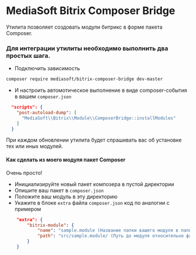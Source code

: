 # MediaSoft Bitrix Composer Bridge

Утилита позволяет создовать модули битрикс в форме пакета Composer.

### Для интеграции утилиты необходимо выполнить два простых шага.

* Подключить зависимость
```sh
composer require mediasoft/bitrix-composer-bridge dev-master
```
* И настроить автомотическое выполнение в виде composer-события в вашем `composer.json`
```json
  "scripts": {
    "post-autoload-dump": [
      "MediaSoft\\Bitrix\\Module\\ComposerBridge::installModules"
    ]
  }
```
При каждом обновлении утилита будет спрашивать вас об установке тех или иных модулей.

#### Как сделать из моего модуля пакет Composer

Очень просто!
* Инициализируйте новый пакет композера в пустой директории
* Опишите ваш пакет в `composer.json`
* Положите ваш модуль в эту директорию
* Укажите в блоке `extra` файла `composer.json` код по аналогии с примером
```json
    "extra": {
        "bitrix-module": {
            "name": "sample.module (Название папки вашего модуля в папке bitrix/modules целевого проекта)",
            "path": "src/sample.module/ (Путь до модуля относительно файла composer.json вашего пакета"
        }
    }
```